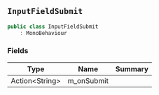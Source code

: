 ## `InputFieldSubmit`

```csharp
public class InputFieldSubmit
    : MonoBehaviour
```

### Fields

| Type | Name | Summary | 
| --- | --- | --- | 
| Action&lt;String&gt; | m_onSubmit |  | 



